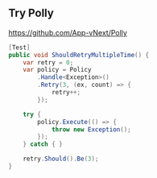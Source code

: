 ## Try Polly

https://github.com/App-vNext/Polly

```csharp
[Test]
public void ShouldRetryMultipleTime() {
    var retry = 0;
    var policy = Policy
        .Handle<Exception>()
        .Retry(3, (ex, count) => {
            retry++;
        });

    try {
        policy.Execute(() => {
            throw new Exception();
        });
    } catch { }

    retry.Should().Be(3);
}
```


